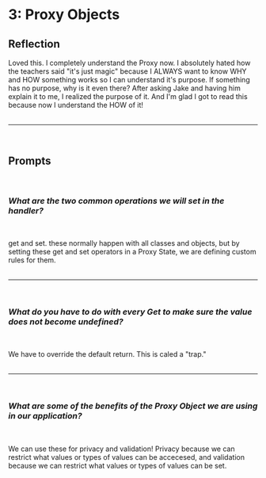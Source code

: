 # 3: Proxy Objects

## Reflection

Loved this. I completely understand the Proxy now. I absolutely hated how the teachers said "it's just magic" because I ALWAYS want to know WHY and HOW something works so I can understand it's purpose. If something has no purpose, why is it even there? After asking Jake and having him explain it to me, I realized the purpose of it. And I'm glad I got to read this because now I understand the HOW of it!
<br/><br/><hr/><br/>

## Prompts
<br/>

### *What are the two common operations we will set in the handler?*
<br/>

get and set. these normally happen with all classes and objects, but by setting these get and set operators in a Proxy State, we are defining custom rules for them.
<br/><br/><hr/><br/>

### *What do you have to do with every Get to make sure the value does not become undefined?*
<br/>

We have to override the default return. This is caled a "trap."
<br/><br/><hr/><br/>

### *What are some of the benefits of the Proxy Object we are using in our application?*
<br/>

We can use these for privacy and validation! Privacy because we can restrict what values or types of values can be accecesed, and validation because we can restrict what values or types of values can be set. 